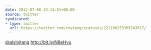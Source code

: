 ```yaml
---
date: 2012-07-08 23:13:51+00:00
source: twitter
syndicated:
- type: twitter
  url: https://twitter.com/roytang/statuses/222106253365743617/
---
```


[@alvinjtang](https://twitter.com/alvinjtang/) http://bit.ly/N8eHvu